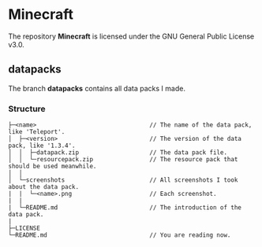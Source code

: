 # Minecraft

The repository **Minecraft** is licensed under the GNU General Public License v3.0.

## datapacks

The branch **datapacks** contains all data packs I made.

### Structure

```
├─<name>                                // The name of the data pack, like 'Teleport'.
│  ├─<version>                          // The version of the data pack, like '1.3.4'.
│  │  ├─datapack.zip                    // The data pack file.
│  │  └─resourcepack.zip                // The resource pack that should be used meanwhile.
│  │
│  └─screenshots                        // All screenshots I took about the data pack.
|  |  └─<name>.png                      // Each screenshot.
|  |
|  └─README.md                          // The introduction of the data pack.
|
├─LICENSE
└─README.md                             // You are reading now.
```

